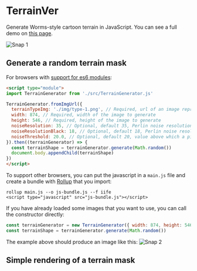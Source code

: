 # TerrainVer
Generate Worms-style cartoon terrain in JavaScript. You can see a full demo on [this page](https://juliango202.com/terrainver/).

![Snap 1](https://juliango202.github.io/img/terrainver/terrain3.png)

## Generate a random terrain mask

For browsers with [support for es6 modules](https://caniuse.com/es6-module):
```html
<script type="module">
import TerrainGenerator from './src/TerrainGenerator.js'

TerrainGenerator.fromImgUrl({
  terrainTypeImg: './img/type-1.png', // Required, url of an image representing a terrain type
  width: 874, // Required, width of the image to generate
  height: 546, // Required, height of the image to generate
  noiseResolution: 35, // Optional, default 35, Perlin noise resolution in terrain-type image 'blue' area
  noiseResolutionBlack: 18, // Optional, default 18, Perlin noise resolution in terrain-type 'black' area
  noiseThreshold: 20.0, // Optional, default 20, value above which a pixel is set to noise
}).then((terrainGenerator) => {
  const terrainShape = terrainGenerator.generate(Math.random())
  document.body.appendChild(terrainShape)
})
</script>
```

To support other browsers, you can put the javascript in a `main.js` file and create a bundle with [Rollup](https://rollupjs.org) that you import:
```
rollup main.js --o js-bundle.js --f iife
<script type="javascript" src="js-bundle.js"></script>
```

If you have already loaded some images that you want to use, you can call the constructor directly:
```javascript
const terrainGenerator = new TerrainGenerator({ width: 874, height: 546, terrainTypeImg: myImgElt })
const terrainShape = terrainGenerator.generate(Math.random())
```

The example above should produce an image like this:
![Snap 2](https://juliango202.github.io/img/terrainver/shape2.png)

## Simple rendering of a terrain mask




